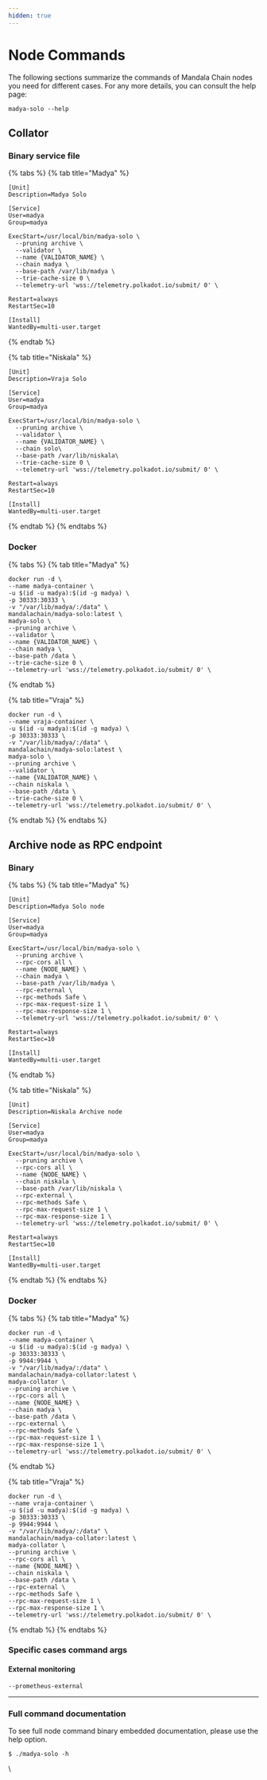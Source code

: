 ```yaml
---
hidden: true
---
```


# Node Commands

The following sections summarize the commands of Mandala Chain nodes you need for different cases. For any more details, you can consult the help page:

```
madya-solo --help
```

## Collator[​](https://docs.astar.network/docs/build/nodes/node-commands#collator) <a href="#collator" id="collator"></a>

### Binary service file <a href="#binary-service-file" id="binary-service-file"></a>

{% tabs %}
{% tab title="Madya" %}
```
[Unit]
Description=Madya Solo

[Service]
User=madya
Group=madya

ExecStart=/usr/local/bin/madya-solo \
  --pruning archive \
  --validator \
  --name {VALIDATOR_NAME} \
  --chain madya \
  --base-path /var/lib/madya \
  --trie-cache-size 0 \
  --telemetry-url 'wss://telemetry.polkadot.io/submit/ 0' \

Restart=always
RestartSec=10

[Install]
WantedBy=multi-user.target
```
{% endtab %}

{% tab title="Niskala" %}
```
[Unit]
Description=Vraja Solo

[Service]
User=madya
Group=madya

ExecStart=/usr/local/bin/madya-solo \
  --pruning archive \
  --validator \
  --name {VALIDATOR_NAME} \
  --chain solo\
  --base-path /var/lib/niskala\
  --trie-cache-size 0 \
  --telemetry-url 'wss://telemetry.polkadot.io/submit/ 0' \

Restart=always
RestartSec=10

[Install]
WantedBy=multi-user.target
```
{% endtab %}
{% endtabs %}

### Docker <a href="#docker" id="docker"></a>

{% tabs %}
{% tab title="Madya" %}
```
docker run -d \
--name madya-container \
-u $(id -u madya):$(id -g madya) \
-p 30333:30333 \
-v "/var/lib/madya/:/data" \
mandalachain/madya-solo:latest \
madya-solo \
--pruning archive \
--validator \
--name {VALIDATOR_NAME} \
--chain madya \
--base-path /data \
--trie-cache-size 0 \
--telemetry-url 'wss://telemetry.polkadot.io/submit/ 0' \
```
{% endtab %}

{% tab title="Vraja" %}
```
docker run -d \
--name vraja-container \
-u $(id -u madya):$(id -g madya) \
-p 30333:30333 \
-v "/var/lib/madya/:/data" \
mandalachain/madya-solo:latest \
madya-solo \
--pruning archive \
--validator \
--name {VALIDATOR_NAME} \
--chain niskala \
--base-path /data \
--trie-cache-size 0 \
--telemetry-url 'wss://telemetry.polkadot.io/submit/ 0' \
```
{% endtab %}
{% endtabs %}

## Archive node as RPC endpoint <a href="#archive-node-as-rpc-endpoint" id="archive-node-as-rpc-endpoint"></a>

### Binary <a href="#binary" id="binary"></a>

{% tabs %}
{% tab title="Madya" %}
```
[Unit]
Description=Madya Solo node

[Service]
User=madya
Group=madya
  
ExecStart=/usr/local/bin/madya-solo \
  --pruning archive \
  --rpc-cors all \
  --name {NODE_NAME} \
  --chain madya \
  --base-path /var/lib/madya \
  --rpc-external \
  --rpc-methods Safe \
  --rpc-max-request-size 1 \
  --rpc-max-response-size 1 \
  --telemetry-url 'wss://telemetry.polkadot.io/submit/ 0' \
  
Restart=always
RestartSec=10

[Install]
WantedBy=multi-user.target
```
{% endtab %}

{% tab title="Niskala" %}
```
[Unit]
Description=Niskala Archive node

[Service]
User=madya
Group=madya
  
ExecStart=/usr/local/bin/madya-solo \
  --pruning archive \
  --rpc-cors all \
  --name {NODE_NAME} \
  --chain niskala \
  --base-path /var/lib/niskala \
  --rpc-external \
  --rpc-methods Safe \
  --rpc-max-request-size 1 \
  --rpc-max-response-size 1 \
  --telemetry-url 'wss://telemetry.polkadot.io/submit/ 0' \

Restart=always
RestartSec=10

[Install]
WantedBy=multi-user.target
```
{% endtab %}
{% endtabs %}

### Docker <a href="#docker" id="docker"></a>

{% tabs %}
{% tab title="Madya" %}
```
docker run -d \
--name madya-container \
-u $(id -u madya):$(id -g madya) \
-p 30333:30333 \
-p 9944:9944 \
-v "/var/lib/madya/:/data" \
mandalachain/madya-collator:latest \
madya-collator \
--pruning archive \
--rpc-cors all \
--name {NODE_NAME} \
--chain madya \
--base-path /data \
--rpc-external \
--rpc-methods Safe \
--rpc-max-request-size 1 \
--rpc-max-response-size 1 \
--telemetry-url 'wss://telemetry.polkadot.io/submit/ 0' \
```
{% endtab %}

{% tab title="Vraja" %}
```
docker run -d \
--name vraja-container \
-u $(id -u madya):$(id -g madya) \
-p 30333:30333 \
-p 9944:9944 \
-v "/var/lib/madya/:/data" \
mandalachain/madya-collator:latest \
madya-collator \
--pruning archive \
--rpc-cors all \
--name {NODE_NAME} \
--chain niskala \
--base-path /data \
--rpc-external \
--rpc-methods Safe \
--rpc-max-request-size 1 \
--rpc-max-response-size 1 \
--telemetry-url 'wss://telemetry.polkadot.io/submit/ 0' \
```
{% endtab %}
{% endtabs %}

### Specific cases command args[​](https://docs.astar.network/docs/build/nodes/node-commands#specific-cases-command-args) <a href="#specific-cases-command-args" id="specific-cases-command-args"></a>

#### External monitoring[​](https://docs.astar.network/docs/build/nodes/node-commands#external-monitoring) <a href="#external-monitoring" id="external-monitoring"></a>

```
--prometheus-external
```

***

### Full command documentation[​](https://docs.astar.network/docs/build/nodes/node-commands#full-command-documentation) <a href="#full-command-documentation" id="full-command-documentation"></a>

To see full node command binary embedded documentation, please use the help option.

```
$ ./madya-solo -h
```

\
